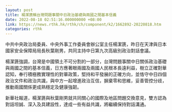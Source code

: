 ```yaml
---
layout: post
title: 楊潔篪稱台灣問題事關中日政治基礎與兩國之間基本信義
date: 2022-08-18 02:51:16.000000000 +08:00
link: https://news.rthk.hk/rthk/ch/component/k2/1662892-20220818.htm
categories: rthk
---
```


中共中央政治局委員、中央外事工作委員會辦公室主任楊潔篪，昨日在天津與日本國家安全保障局局長秋葉剛男，共同主持中日第九次高級別政治對話會議。

楊潔篪強調，台灣是中國領土不可分割的一部分，台灣問題事關中日關係政治基礎與兩國之間的基本信義，日方應著眼兩國及兩國人民根本長遠利益，樹立正確對華認知，奉行積極務實理性的對華政策，堅持和平發展的正確方向，並恪守中日四個政治文件和政治共識，與中方一起增進政治互信，摒棄零和思維，妥善管控分歧，推動兩國關係更成熟穩定及健康強韌。

新華社報道，楊潔篪與秋葉剛男就共同關心的國際及地區問題交換意見，雙方認為對話坦誠、深入及具建設性，達成一些有益共識，將繼續保持對話溝通。

